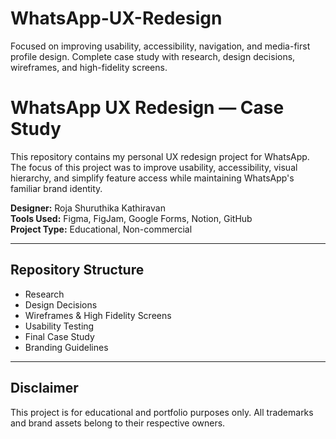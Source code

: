 # WhatsApp-UX-Redesign
Focused on improving usability, accessibility, navigation, and media-first profile design. Complete case study with research, design decisions, wireframes, and high-fidelity screens.
# WhatsApp UX Redesign — Case Study

This repository contains my personal UX redesign project for WhatsApp. The focus of this project was to improve usability, accessibility, visual hierarchy, and simplify feature access while maintaining WhatsApp's familiar brand identity.

**Designer:** Roja Shuruthika Kathiravan  
**Tools Used:** Figma, FigJam, Google Forms, Notion, GitHub  
**Project Type:** Educational, Non-commercial

---

## Repository Structure

- Research
- Design Decisions
- Wireframes & High Fidelity Screens
- Usability Testing
- Final Case Study
- Branding Guidelines

---

## Disclaimer

This project is for educational and portfolio purposes only. All trademarks and brand assets belong to their respective owners.
